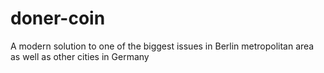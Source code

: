# doner-coin
A modern solution to one of the biggest issues in Berlin metropolitan area as well as other cities in Germany
